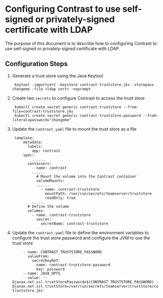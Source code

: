 # Configuring Contrast to use self-signed or privately-signed certificate with LDAP

The purpose of this document is to describe how to configuring Contrast to use self-signed or privately-signed certificate with LDAP.

## Configuration Steps

1. Generate a trust store using the Java Keytool.

        keytool -importcert -keystore contrast-truststore.jks -storepass changeme -file <ldap cert> -noprompt

1. Create two `secrets` to configure Contrast to access the trust store

        kubectl create secret generic contrast-truststore --from-file=contrast-truststore.jks
        kubectl create secret generic contrast-truststore-password --from-literal=password="changeme"


1. Update the `contrast.yaml` file to mount the trust store as a file
  
        template:
            metadata:
              labels:
                app: contrast
            spec:
                ......
              containers:
                - name: contrast
                ......
                  # Mount the volume into the Contrast container
                  volumeMounts:
                  ......
                    - name: contrast-truststore
                      mountPath: /var/run/secrets/teamserver/truststore
                      readOnly: true
                ......
              # Define the volume
              volumes:
                - name: contrast-truststore
                  secret:
                    secretName: contrast-truststore

1. Update the `contrast.yaml` file to define the environment variables to configure the trust store password and configure the JVM to use the trust store

            - name: CONTRAST_TRUSTSTORE_PASSWORD
              valueFrom:
                secretKeyRef:
                  name: contrast-truststore-password
                  key: password
            - name: JAVA_OPTS
              value: '-Djavax.net.ssl.trustStorePassword=$(CONTRAST_TRUSTSTORE_PASSWORD) -Djavax.net.ssl.trustStore=/var/run/secrets/teamserver/truststore/contrast-truststore.jks'